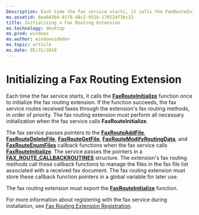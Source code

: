 ```yaml
---
Description: Each time the fax service starts, it calls the FaxRouteInitialize function once to initialize the fax routing extension.
ms.assetid: 6ea843b4-91f9-48c2-932b-170224f3bc32
title: Initializing a Fax Routing Extension
ms.technology: desktop
ms.prod: windows
ms.author: windowssdkdev
ms.topic: article
ms.date: 05/31/2018
---
```


# Initializing a Fax Routing Extension

Each time the fax service starts, it calls the [**FaxRouteInitialize**](-mfax-faxrouteinitialize.md) function once to initialize the fax routing extension. If the function succeeds, the fax service routes received faxes through the extension's fax routing methods, in order of priority. The fax routing extension must perform all necessary initialization when the fax service calls **FaxRouteInitialize**.

The fax service passes pointers to the [**FaxRouteAddFile**](-mfax-faxrouteaddfile.md), [**FaxRouteDeleteFile**](-mfax-faxroutedeletefile.md), [**FaxRouteGetFile**](-mfax-faxroutegetfile.md), [**FaxRouteModifyRoutingData**](-mfax-faxroutemodifyroutingdata.md), and [**FaxRouteEnumFiles**](-mfax-faxrouteenumfiles.md) callback functions when the fax service calls [**FaxRouteInitialize**](-mfax-faxrouteinitialize.md). The service passes the pointers in a [**FAX\_ROUTE\_CALLBACKROUTINES**](-mfax-fax-route-callbackroutines-str.md) structure. The extension's fax routing methods call these callback functions to manage the files in the fax file list associated with a received fax document. The fax routing extension must store these callback function pointers in a global variable for later use.

The fax routing extension must export the [**FaxRouteInitialize**](-mfax-faxrouteinitialize.md) function.

For more information about registering with the fax service during installation, see [Fax Routing Extension Registration](-mfax-fax-routing-extension-registration.md).

 

 



